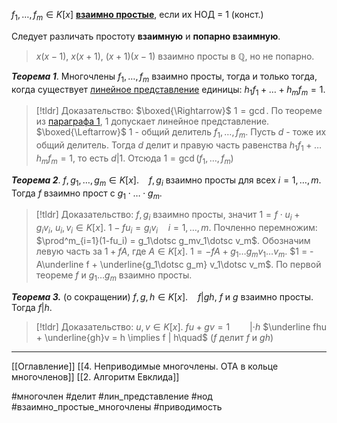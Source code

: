 $f_1, \dotsc, f_m \in K[x]$ <ins>**взаимно простые**</ins>, если их НОД = 1 (конст.)

Следует различать простоту **взаимную** и **попарно взаимную**.
>$x(x-1),\  x(x+1),\ (x+1)(x-1)$ взаимно просты в $\mathbb{Q}$, но не попарно.

***Теорема 1***. Многочлены $f_1, \dotsc, f_m$ взаимно просты, тогда и только тогда, когда существует [линейное представление](obsidian://open?vault=algebra%203&file=%D0%94%D0%B5%D0%BB%D0%B8%D0%BC%D0%BE%D1%81%D1%82%D1%8C%20%D0%B2%20%D0%BA%D0%BE%D0%BB%D1%8C%D1%86%D0%B5%20%D0%BC%D0%BD%D0%BE%D0%B3%D0%BE%D1%87%D0%BB%D0%B5%D0%BD%D0%BE%D0%B2%2F1.%20%D0%9D%D0%B0%D0%B8%D0%B1%D0%BE%D0%BB%D1%8C%D1%88%D0%B8%D0%B9%20%D0%BE%D0%B1%D1%89%D0%B8%D0%B9%20%D0%B4%D0%B5%D0%BB%D0%B8%D1%82%D0%B5%D0%BB%D1%8C) единицы: $h_1f_1+ \dotsc + h_mf_m =1$.
>[!tldr] Доказательство:
>$\boxed{\Rightarrow}$ $1 =\gcd$. По теореме из [параграфа 1](obsidian://open?vault=algebra%203&file=%D0%94%D0%B5%D0%BB%D0%B8%D0%BC%D0%BE%D1%81%D1%82%D1%8C%20%D0%B2%20%D0%BA%D0%BE%D0%BB%D1%8C%D1%86%D0%B5%20%D0%BC%D0%BD%D0%BE%D0%B3%D0%BE%D1%87%D0%BB%D0%B5%D0%BD%D0%BE%D0%B2%2F1.%20%D0%9D%D0%B0%D0%B8%D0%B1%D0%BE%D0%BB%D1%8C%D1%88%D0%B8%D0%B9%20%D0%BE%D0%B1%D1%89%D0%B8%D0%B9%20%D0%B4%D0%B5%D0%BB%D0%B8%D1%82%D0%B5%D0%BB%D1%8C), $1$ допускает линейное представление.
>$\boxed{\Leftarrow}$ $1$ - общий делитель $f_1, \dotsc, f_m$. Пусть $d$ - тоже их общий делитель. Тогда $d$ делит и правую часть равенства $h_1f_1 + \dotsc h_mf_m = 1$, то есть $d|1$. 
>Отсюда $1 = \gcd(f_1,\dotsc,f_m)$ 

***Теорема 2***. $f, g_1, \dotsc, g_m \in K[x]$.
&nbsp;&nbsp; $f, g_i$ взаимно просты для всех $i=1,\dotsc,m.$ Тогда $f$ взаимно прост с $g_1\cdot\dotsc\cdot g_m$.
>[!tldr] Доказательство:
>$f, g_i$ взаимно просты, значит $1 = f\cdot u_i + g_iv_i,\ u_i, v_i \in K[x]$.
>$1 - fu_i = g_iv_i \quad i=1,\dotsc,m.$
>Почленно перемножим:
>$\prod^m_{i=1}(1-fu_i) = g_1\dotsc g_mv_1\dotsc v_m$.
>Обозначим левую часть за $1 + fA$, где $A \in K[x]$.
>$1 = -fA + g_1\dotsc g_mv_1\dotsc v_m$.
>$1 = -A\underline f + \underline{g_1\dotsc g_m} v_1\dotsc v_m$. По первой теореме $f$ и $g_1\dotsc g_m$ взаимно просты.


***Теорема 3.*** (о сокращении) $f, g, h \in K[x]$.
&nbsp;&nbsp; $f|gh$, $f$ и $g$ взаимно просты.
&nbsp;&nbsp; Тогда $f|h$.
>[!tldr] Доказательство:
>$u,v \in K[x]$. 
>$fu + gv=1 \qquad | \cdot h$
>$\underline fhu + \underline{gh}v = h \implies f | h\quad$  ($f$ делит $f$ и $gh$)

---
[[Оглавление]]
[[4. Неприводимые многочлены. ОТА в кольце многочленов]]
[[2. Алгоритм Евклида]]

#многочлен 
#делит 
#лин_представление 
#нод
#взаимно_простые_многочлены
#приводимость